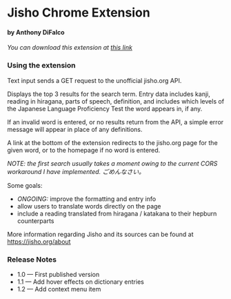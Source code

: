 # Jisho Chrome Extension

#### by Anthony DiFalco

_You can download this extension at <a href='https://chrome.google.com/webstore/detail/jisho/olidlpahhbcmghclhihghhjodafpfhmf?hl=en&authuser=0'>this link</a>_

### Using the extension

Text input sends a GET request to the unofficial jisho.org API.

Displays the top 3 results for the search term. Entry data includes kanji, reading in hiragana, parts of speech, definition, and includes which levels of the Japanese Language Proficiency Test the word appears in, if any.

If an invalid word is entered, or no results return from the API, a simple error message will appear in place of any definitions.

A link at the bottom of the extension redirects to the jisho.org page for the given word, or to the homepage if no word is entered.

_NOTE: the first search usually takes a moment owing to the current CORS workaround I have implemented. ごめんなさい。_

Some goals:
* _ONGOING:_ improve the formatting and entry info
* allow users to translate words directly on the page
* include a reading translated from hiragana / katakana to their hepburn counterparts

More information regarding Jisho and its sources can be found at https://jisho.org/about

### Release Notes

* 1.0 — First published version
* 1.1 — Add hover effects on dictionary entries
* 1.2 — Add context menu item
